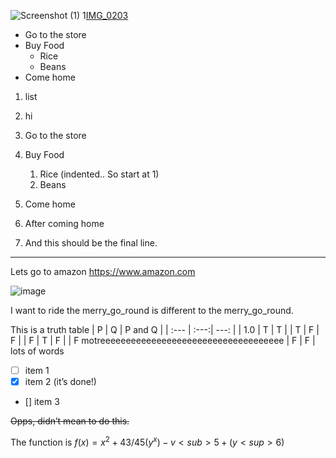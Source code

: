 ![Screenshot (1)](https://user-images.githubusercontent.com/122918549/214122685-50f8418e-f916-4a28-b65b-be6a14a21a22.png)
1[IMG_0203](Pictures)
* Go to the store
* Buy Food
    * Rice
    * Beans
* Come home

1. list
2. hi 

1. Go to the store
2. Buy Food
      1. Rice (indented.. So start at 1)
    6. Beans
1. Come home
2. After coming home
3. And this should be the final line.
*********


Lets go to amazon <https://www.amazon.com> 


![image](C:\Users\S555592\Pictures\Screenshots)

I want to ride the merry_go_round is 
different to the merry\_go\_round.

This is a truth table
| P | Q | P and Q |
| :--- | :---:| ---: |
| 1.0  | T | T |
| T | F | F |
| F | T | F |
| F motreeeeeeeeeeeeeeeeeeeeeeeeeeeeeeeeeeee | F | F |
lots of words

- [ ] item 1
- [x] item 2 (it’s done!)
- [] item 3

~~Opps, didn’t mean to do this.~~

The function is $f(x) = x^2+43/45(y^x)-v<sub>5+(y<sup>6)$
